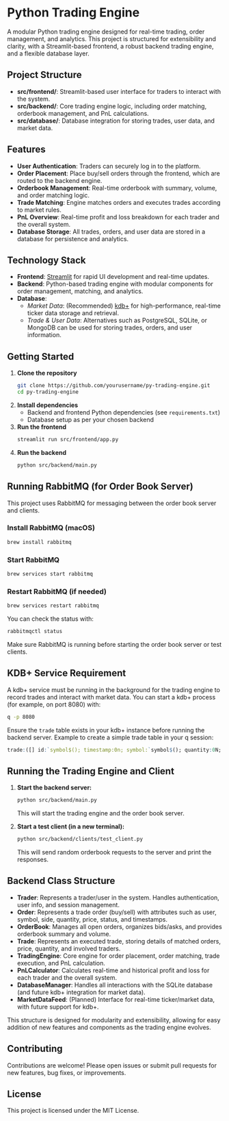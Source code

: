 # Python Trading Engine

A modular Python trading engine designed for real-time trading, order management, and analytics. This project is structured for extensibility and clarity, with a Streamlit-based frontend, a robust backend trading engine, and a flexible database layer.

## Project Structure

- **src/frontend/**: Streamlit-based user interface for traders to interact with the system.
- **src/backend/**: Core trading engine logic, including order matching, orderbook management, and PnL calculations.
- **src/database/**: Database integration for storing trades, user data, and market data.

## Features

- **User Authentication**: Traders can securely log in to the platform.
- **Order Placement**: Place buy/sell orders through the frontend, which are routed to the backend engine.
- **Orderbook Management**: Real-time orderbook with summary, volume, and order matching logic.
- **Trade Matching**: Engine matches orders and executes trades according to market rules.
- **PnL Overview**: Real-time profit and loss breakdown for each trader and the overall system.
- **Database Storage**: All trades, orders, and user data are stored in a database for persistence and analytics.

## Technology Stack

- **Frontend**: [Streamlit](https://streamlit.io/) for rapid UI development and real-time updates.
- **Backend**: Python-based trading engine with modular components for order management, matching, and analytics.
- **Database**:
  - _Market Data_: (Recommended) [kdb+](https://kx.com/) for high-performance, real-time ticker data storage and retrieval.
  - _Trade & User Data_: Alternatives such as PostgreSQL, SQLite, or MongoDB can be used for storing trades, orders, and user information.

## Getting Started

1. **Clone the repository**
   ```sh
   git clone https://github.com/yourusername/py-trading-engine.git
   cd py-trading-engine
   ```
2. **Install dependencies**
   - Backend and frontend Python dependencies (see `requirements.txt`)
   - Database setup as per your chosen backend
3. **Run the frontend**
   ```sh
   streamlit run src/frontend/app.py
   ```
4. **Run the backend**
   ```sh
   python src/backend/main.py
   ```

## Running RabbitMQ (for Order Book Server)

This project uses RabbitMQ for messaging between the order book server and clients.

### Install RabbitMQ (macOS)

```sh
brew install rabbitmq
```

### Start RabbitMQ

```sh
brew services start rabbitmq
```

### Restart RabbitMQ (if needed)

```sh
brew services restart rabbitmq
```

You can check the status with:

```sh
rabbitmqctl status
```

Make sure RabbitMQ is running before starting the order book server or test clients.

## KDB+ Service Requirement

A kdb+ service must be running in the background for the trading engine to record trades and interact with market data. You can start a kdb+ process (for example, on port 8080) with:

```sh
q -p 8080
```

Ensure the `trade` table exists in your kdb+ instance before running the backend server. Example to create a simple trade table in your q session:

```q
trade:([] id:`symbol$(); timestamp:0n; symbol:`symbol$(); quantity:0N; price:0N)
```

## Running the Trading Engine and Client

1. **Start the backend server:**

   ```sh
   python src/backend/main.py
   ```

   This will start the trading engine and the order book server.

2. **Start a test client (in a new terminal):**
   ```sh
   python src/backend/clients/test_client.py
   ```
   This will send random orderbook requests to the server and print the responses.

## Backend Class Structure

- **Trader**: Represents a trader/user in the system. Handles authentication, user info, and session management.
- **Order**: Represents a trade order (buy/sell) with attributes such as user, symbol, side, quantity, price, status, and timestamps.
- **OrderBook**: Manages all open orders, organizes bids/asks, and provides orderbook summary and volume.
- **Trade**: Represents an executed trade, storing details of matched orders, price, quantity, and involved traders.
- **TradingEngine**: Core engine for order placement, order matching, trade execution, and PnL calculation.
- **PnLCalculator**: Calculates real-time and historical profit and loss for each trader and the overall system.
- **DatabaseManager**: Handles all interactions with the SQLite database (and future kdb+ integration for market data).
- **MarketDataFeed**: (Planned) Interface for real-time ticker/market data, with future support for kdb+.

This structure is designed for modularity and extensibility, allowing for easy addition of new features and components as the trading engine evolves.

## Contributing

Contributions are welcome! Please open issues or submit pull requests for new features, bug fixes, or improvements.

## License

This project is licensed under the MIT License.
